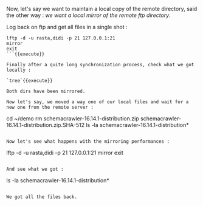 Now, let's say we want to maintain a local copy of the remote directory, said the other
way : *we want a local mirror of the remote ftp directory*.



Log back on ftp and get all files in a single shot :


```
lftp -d -u rasta,didi -p 21 127.0.0.1:21
mirror
exit
```{{execute}}

Finally after a quite long synchronization process, check what we got locally :

`tree`{{execute}}

Both dirs have been mirrored.

Now let's say, we moved a way one of our local files and wait for a new one from the remote server :

```
cd ~/demo
rm schemacrawler-16.14.1-distribution.zip schemacrawler-16.14.1-distribution.zip.SHA-512
ls -la schemacrawler-16.14.1-distribution* 
```{{execute}}

Now let's see what happens with the mirroring performances :

```
lftp -d -u rasta,didi -p 21 127.0.0.1:21
mirror
exit
```{{execute}}

And see what we got :

```
ls -la schemacrawler-16.14.1-distribution* 
```{{execute}}

We got all the files back.